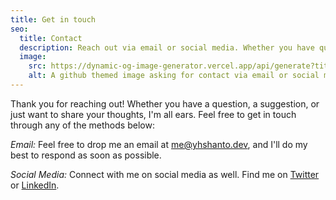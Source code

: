 ```yaml
---
title: Get in touch
seo:
  title: Contact
  description: Reach out via email or social media. Whether you have questions, feedback, or collaboration ideas, I'm here to help. Let's connect!
  image:
    src: https://dynamic-og-image-generator.vercel.app/api/generate?title=Reach%20out%20via%20email%20or%20social%20media&author=Yousuf+Hossain&websiteUrl=https%3A%2F%2Fyhshanto.dev&avatar=https%3A%2F%2Favatars.githubusercontent.com%2Fu%2F30166239&theme=github
    alt: A github themed image asking for contact via email or social media with yhshanto's avatar and website url
---
```


Thank you for reaching out! Whether you have a question, a suggestion, or just want to share your thoughts, I'm all ears. Feel free to get in touch through any of the methods below:

_Email:_
Feel free to drop me an email at [me@yhshanto.dev](mailto:me@yhshanto.dev), and I'll do my best to respond as soon as possible.

_Social Media:_
Connect with me on social media as well. Find me on [Twitter](https://twitter.com/yousufhshanto) or [LinkedIn](https://www.linkedin.com/in/yhshanto).
